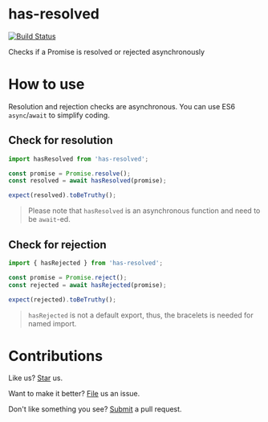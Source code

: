 # has-resolved

[![Build Status](https://travis-ci.org/compulim/has-resolved.svg?branch=master)](https://travis-ci.org/compulim/has-resolved)

Checks if a Promise is resolved or rejected asynchronously

# How to use

Resolution and rejection checks are asynchronous. You can use ES6 `async`/`await` to simplify coding.

## Check for resolution

```js
import hasResolved from 'has-resolved';

const promise = Promise.resolve();
const resolved = await hasResolved(promise);

expect(resolved).toBeTruthy();
```

> Please note that `hasResolved` is an asynchronous function and need to be `await`-ed.

## Check for rejection

```js
import { hasRejected } from 'has-resolved';

const promise = Promise.reject();
const rejected = await hasRejected(promise);

expect(rejected).toBeTruthy();
```

> `hasRejected` is not a default export, thus, the bracelets is needed for named import.

# Contributions

Like us? [Star](https://github.com/compulim/has-resolved/stargazers) us.

Want to make it better? [File](https://github.com/compulim/has-resolved/issues) us an issue.

Don't like something you see? [Submit](https://github.com/compulim/has-resolved/pulls) a pull request.
